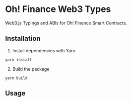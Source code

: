 # Oh! Finance Web3 Types

Web3.js Typings and ABIs for Oh! Finance Smart Contracts.

## Installation

1. Install dependencies with Yarn

```
yarn install
```

2. Build the package

```
yarn build
```

## Usage

